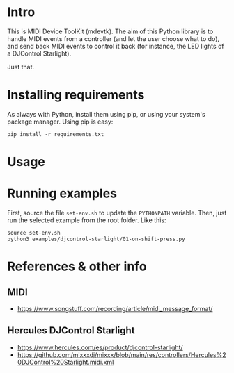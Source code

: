 # Intro

This is MIDI Device ToolKit (mdevtk). The aim of this Python library is to handle MIDI events from a controller (and let the user choose what to do), and send back MIDI events to control it back (for instance, the LED lights of a DJControl Starlight).

Just that.


# Installing requirements

As always with Python, install them using pip, or using your system's package manager. Using pip is easy:

    pip install -r requirements.txt


# Usage


# Running examples

First, source the file `set-env.sh` to update the `PYTHONPATH` variable. Then, just run the selected example from the root folder. Like this:

    source set-env.sh
    python3 examples/djcontrol-starlight/01-on-shift-press.py


# References & other info

## MIDI

* https://www.songstuff.com/recording/article/midi_message_format/

## Hercules DJControl Starlight

* https://www.hercules.com/es/product/djcontrol-starlight/
* https://github.com/mixxxdj/mixxx/blob/main/res/controllers/Hercules%20DJControl%20Starlight.midi.xml
